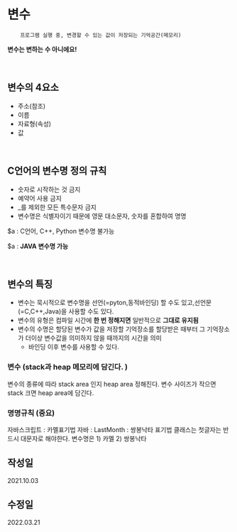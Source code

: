 # 변수

        프로그램 실행 중, 변경할 수 있는 값이 저장되는 기억공간(메모리)

**변수는 변하는 수 아니에요!**

<br>

## 변수의 4요소

- 주소(참조)
- 이름
- 자료형(속성)
- 값

<br>

## C언어의 변수명 정의 규칙

- 숫자로 시작하는 것 금지
- 예약어 사용 금지
- _를 제외한 모든 특수문자 금지
- 변수명은 식별자이기 때문에 영문 대소문자, 숫자를 혼합하여 명명

$a : C언어, C++, Python 변수명 불가능

$a : **JAVA 변수명 가능**

<br>

## 변수의 특징

- 변수는 묵시적으로 변수명을 선언(=pyton,동적바인딩) 할 수도 있고,선언문(=C,C++,Java)을 사용할 수도 있다.
- 변수의 유형은 컴파일 시간에 **한 번 정해지면** 일반적으로 **그대로 유지됨**
- 변수의 수명은 할당된 변수가 값을 저장할 기억장소를 할당받은 때부터 그 기억장소가 더이상 변수값을 의미하지 않을 때까지의 시간을 의미
    - 바인딩 이후 변수를 사용할 수 있다.

### 변수 (stack과 heap 메모리에 담긴다. )
변수의 종류에 따라 stack area 인지 heap area 정해진다.
변수 사이즈가 작으면 stack 크면 heap area에 담긴다.

### 명명규칙 (중요)
자바스크립트 : 카멜표기법
자바 : LastMonth : 쌍봉낙타 표기법
클래스는 첫글자는 반드시 대문자로 해야한다.
변수명은 1) 카멜 2) 쌍봉낙타 

## 작성일
2021.10.03

## 수정일
2022.03.21
